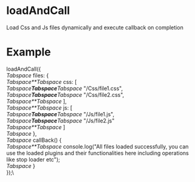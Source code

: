 # loadAndCall
Load Css and Js files dynamically and execute callback on completion

# Example

loadAndCall({\
*Tabspace*    files: {\
*Tabspace**Tabspace*        css: [\
*Tabspace**Tabspace**Tabspace*            "/Css/file1.css",\
*Tabspace**Tabspace**Tabspace*            "/Css/file2.css",\
*Tabspace**Tabspace*        ],\
*Tabspace**Tabspace*        js: [\
*Tabspace**Tabspace**Tabspace*            "/Js/file1.js",\
*Tabspace**Tabspace**Tabspace*            "/Js/file2.js"\
*Tabspace**Tabspace*        ]\
*Tabspace*    },\
*Tabspace*    callBack() {\
*Tabspace**Tabspace*        console.log("All files loaded successfully, you can use the loaded plugins and their functionalities here including operations like stop loader etc");\
*Tabspace*    }\
});\
